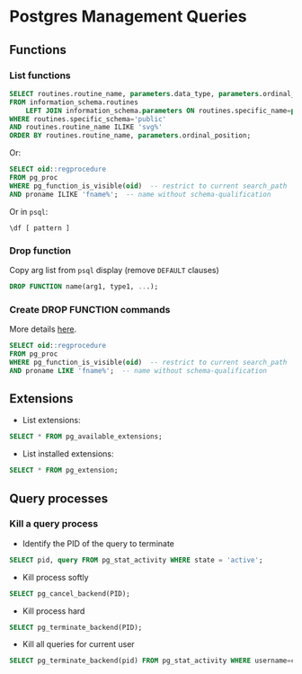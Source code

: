 # Postgres Management Queries

## Functions

### List functions

```sql
SELECT routines.routine_name, parameters.data_type, parameters.ordinal_position
FROM information_schema.routines
    LEFT JOIN information_schema.parameters ON routines.specific_name=parameters.specific_name
WHERE routines.specific_schema='public'
AND routines.routine_name ILIKE 'svg%'
ORDER BY routines.routine_name, parameters.ordinal_position;
```

Or:
```sql
SELECT oid::regprocedure
FROM pg_proc
WHERE pg_function_is_visible(oid)  -- restrict to current search_path
AND proname ILIKE 'fname%';  -- name without schema-qualification
```

Or in `psql`:
```
\df [ pattern ]
```

### Drop function
Copy arg list from `psql` display (remove `DEFAULT` clauses)
```sql
DROP FUNCTION name(arg1, type1, ...);
```

### Create DROP FUNCTION commands

More details [here](https://stackoverflow.com/questions/7622908/drop-function-without-knowing-the-number-type-of-parameters).

```sql
SELECT oid::regprocedure
FROM pg_proc
WHERE pg_function_is_visible(oid)  -- restrict to current search_path
AND proname LIKE 'fname%';  -- name without schema-qualification
```

## Extensions

* List extensions:
```sql
SELECT * FROM pg_available_extensions;
```

* List installed extensions:
```sql
SELECT * FROM pg_extension;
```


## Query processes

### Kill a query process

* Identify the PID of the query to terminate
```sql
SELECT pid, query FROM pg_stat_activity WHERE state = 'active'; 
```
* Kill process softly
```sql
SELECT pg_cancel_backend(PID);  
```
* Kill process hard
```sql
SELECT pg_terminate_backend(PID);
```
* Kill all queries for current user
```sql
SELECT pg_terminate_backend(pid) FROM pg_stat_activity WHERE username=current_user
```

